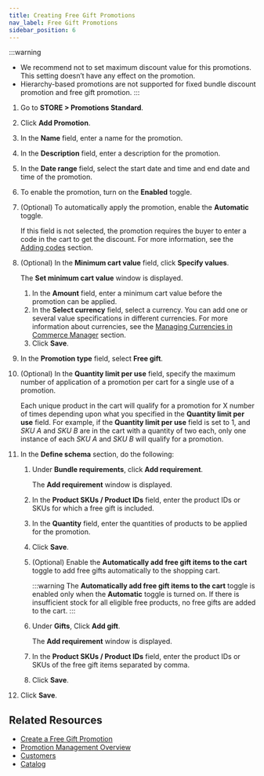 ```yaml
---
title: Creating Free Gift Promotions
nav_label: Free Gift Promotions
sidebar_position: 6
---
```


:::warning
- We recommend not to set maximum discount value for this promotions. This setting doesn’t have any effect on the promotion.
- Hierarchy-based promotions are not supported for fixed bundle discount promotion and free gift promotion.
:::

1. Go to **STORE > Promotions Standard**.
1. Click **Add Promotion**.
1. In the **Name** field, enter a name for the promotion.
1. In the **Description** field, enter a description for the promotion.
1. In the **Date range**  field, select the start date and time and end date and time of the promotion.
1. To enable the promotion, turn on the **Enabled** toggle.
1. (Optional) To automatically apply the promotion, enable the **Automatic** toggle.
    
    If this field is not selected, the promotion requires the buyer to enter a code in the cart to get the discount. For more information, see the [Adding codes](/docs/commerce-cloud/promotions/promotions-cm/overview#adding-codes) section.
1. (Optional) In the **Minimum cart value** field, click **Specify values**.
    
    The **Set minimum cart value** window is displayed.
   1. In the **Amount** field, enter a minimum cart value before the promotion can be applied.
   1. In the **Select currency** field, select a currency.
      You can add one or several value specifications in different currencies. For more information about currencies, see the [Managing Currencies in Commerce Manager](/docs/pxm/currencies/manage-currencies) section.
    1. Click **Save**.
1. In the **Promotion type** field, select **Free gift**.
1. (Optional) In the **Quantity limit per use** field, specify the maximum number of application of a promotion per cart for a single use of a promotion.

    Each unique product in the cart will qualify for a promotion for X number of times depending upon what you specified in the **Quantity limit per use** field. For example, if the **Quantity limit per use** field is set to 1, and *SKU A* and *SKU B* are in the cart with a quantity of two each, only one instance of each *SKU A* and *SKU B* will qualify for a promotion.
1. In the **Define schema** section, do the following:
    1. Under **Bundle requirements**, click **Add requirement**.

        The **Add requirement** window is displayed.
    1. In the **Product SKUs / Product IDs** field, enter the product IDs or SKUs for which a free gift is included.
    1. In the **Quantity** field, enter the quantities of products to be applied for the promotion. 
    1. Click **Save**.
    1. (Optional) Enable the **Automatically add free gift items to the cart** toggle to add free gifts automatically to the shopping cart.

        :::warning
        The **Automatically add free gift items to the cart** toggle is enabled only when the **Automatic** toggle is turned on. If there is insufficient stock for all eligible free products, no free gifts are added to the cart.
        :::
        
    1. Under **Gifts**, Click **Add gift**.

        The **Add requirement** window is displayed.
    1. In the **Product SKUs / Product IDs** field, enter the product IDs or SKUs of the free gift items separated by comma.
    1. Click **Save**.
1. Click **Save**.

## Related Resources

- [Create a Free Gift Promotion](/docs/commerce-cloud/promotions/promotions-cm/item-level-promotions/free-gift-promotions)
- [Promotion Management Overview](/docs/commerce-cloud/promotions/promotion-management/promotion-management-overview)
- [Customers](/docs/commerce-cloud/customer-management/customers)
- [Catalog](/docs/pxm/catalogs)

